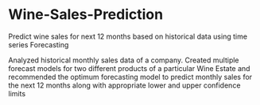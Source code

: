 # Wine-Sales-Prediction
Predict wine sales for next 12 months based on historical data using time series Forecasting

Analyzed historical monthly sales data of a company. Created multiple forecast models for two different products of a particular Wine Estate and recommended the optimum forecasting model to predict monthly sales for the next 12 months along with appropriate lower and upper confidence limits
